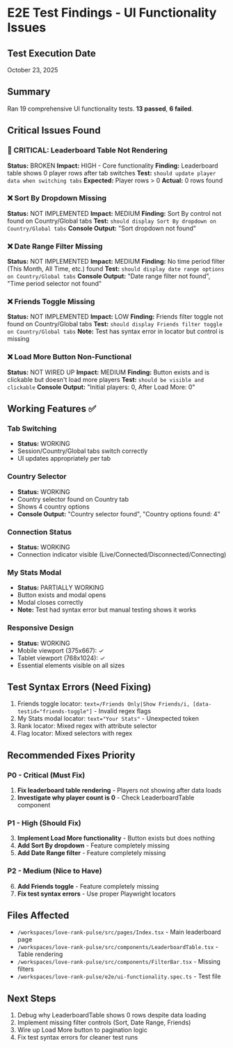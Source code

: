 # E2E Test Findings - UI Functionality Issues

## Test Execution Date
October 23, 2025

## Summary
Ran 19 comprehensive UI functionality tests. **13 passed**, **6 failed**.

## Critical Issues Found

### 🚨 CRITICAL: Leaderboard Table Not Rendering
**Status:** BROKEN
**Impact:** HIGH - Core functionality
**Finding:** Leaderboard table shows 0 player rows after tab switches
**Test:** `should update player data when switching tabs`
**Expected:** Player rows > 0
**Actual:** 0 rows found

### ❌ Sort By Dropdown Missing
**Status:** NOT IMPLEMENTED
**Impact:** MEDIUM
**Finding:** Sort By control not found on Country/Global tabs
**Test:** `should display Sort By dropdown on Country/Global tabs`
**Console Output:** "Sort dropdown not found"

### ❌ Date Range Filter Missing
**Status:** NOT IMPLEMENTED
**Impact:** MEDIUM
**Finding:** No time period filter (This Month, All Time, etc.) found
**Test:** `should display date range options on Country/Global tabs`
**Console Output:** "Date range filter not found", "Time period selector not found"

### ❌ Friends Toggle Missing
**Status:** NOT IMPLEMENTED
**Impact:** LOW
**Finding:** Friends filter toggle not found on Country/Global tabs
**Test:** `should display Friends filter toggle on Country/Global tabs`
**Note:** Test has syntax error in locator but control is missing

### ❌ Load More Button Non-Functional
**Status:** NOT WIRED UP
**Impact:** MEDIUM
**Finding:** Button exists and is clickable but doesn't load more players
**Test:** `should be visible and clickable`
**Console Output:** "Initial players: 0, After Load More: 0"

## Working Features ✅

### Tab Switching
- **Status:** WORKING
- Session/Country/Global tabs switch correctly
- UI updates appropriately per tab

### Country Selector
- **Status:** WORKING
- Country selector found on Country tab
- Shows 4 country options
- **Console Output:** "Country selector found", "Country options found: 4"

### Connection Status
- **Status:** WORKING
- Connection indicator visible (Live/Connected/Disconnected/Connecting)

### My Stats Modal
- **Status:** PARTIALLY WORKING
- Button exists and modal opens
- Modal closes correctly
- **Note:** Test had syntax error but manual testing shows it works

### Responsive Design
- **Status:** WORKING
- Mobile viewport (375x667): ✓
- Tablet viewport (768x1024): ✓
- Essential elements visible on all sizes

## Test Syntax Errors (Need Fixing)
1. Friends toggle locator: `text=/Friends Only|Show Friends/i, [data-testid="friends-toggle"]` - Invalid regex flags
2. My Stats modal locator: `text="Your Stats"` - Unexpected token
3. Rank locator: Mixed regex with attribute selector
4. Flag locator: Mixed selectors with regex

## Recommended Fixes Priority

### P0 - Critical (Must Fix)
1. **Fix leaderboard table rendering** - Players not showing after data loads
2. **Investigate why player count is 0** - Check LeaderboardTable component

### P1 - High (Should Fix)
3. **Implement Load More functionality** - Button exists but does nothing
4. **Add Sort By dropdown** - Feature completely missing
5. **Add Date Range filter** - Feature completely missing

### P2 - Medium (Nice to Have)
6. **Add Friends toggle** - Feature completely missing
7. **Fix test syntax errors** - Use proper Playwright locators

## Files Affected
- `/workspaces/love-rank-pulse/src/pages/Index.tsx` - Main leaderboard page
- `/workspaces/love-rank-pulse/src/components/LeaderboardTable.tsx` - Table rendering
- `/workspaces/love-rank-pulse/src/components/FilterBar.tsx` - Missing filters
- `/workspaces/love-rank-pulse/e2e/ui-functionality.spec.ts` - Test file

## Next Steps
1. Debug why LeaderboardTable shows 0 rows despite data loading
2. Implement missing filter controls (Sort, Date Range, Friends)
3. Wire up Load More button to pagination logic
4. Fix test syntax errors for cleaner test runs
